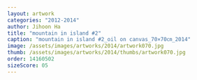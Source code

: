 ```yaml
---
layout: artwork
categories: "2012-2014"
author: Jihoon Ha
title: "mountain in island #2"
caption: "mountain in island #2_oil on canvas_70×70㎝_2014"
image: /assets/images/artworks/2014/artwork070.jpg
thumb: /assets/images/artworks/2014/thumbs/artwork070.jpg
order: 14160502
sizeScore: 05
---
```

